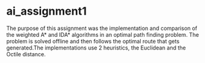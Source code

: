 # ai_assignment1
The purpose of this assignment was the implementation and comparison of the weighted A* and IDA* algorithms in an optimal path finding problem. The problem is solved offline and then follows the optimal route that gets generated.The implementations use 2 heuristics, the Euclidean and the Octile distance.
